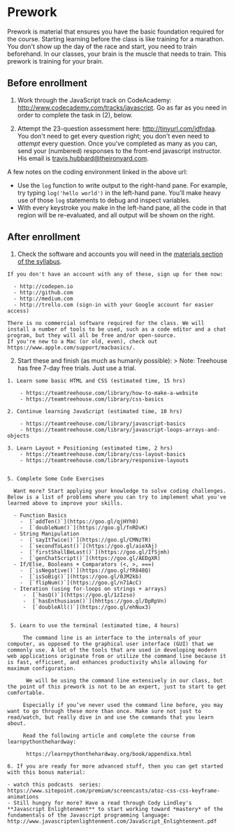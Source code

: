 # Prework

Prework is material that ensures you have the basic foundation required for the course. Starting learning before the class is like training for a marathon. You don't show up the day of the race and start, you need to train beforehand. In our classes, your brain is the muscle that needs to train. This prework is training for your brain.

## Before enrollment

  1. Work through the JavaScript track on CodeAcademy: http://www.codecademy.com/tracks/javascript. Go as far as you need in order to complete the task in (2), below.

  2. Attempt the 23-question assessment here: http://tinyurl.com/jdfrdaa. You don't need to get every question right; you don't even need to *attempt* every question. Once you've completed as many as you can, send your (numbered) responses to the front-end javascript instructor. His email is travis.hubbard@theironyard.com.

  A few notes on the coding environment linked in the above url:

  - Use the `log` function to write output to the right-hand pane. For example, try typing `log('hello world')` in the left-hand pane. You'll make heavy use of those `log` statements to debug and inspect variables.
  - With every keystroke you make in the left-hand pane, all the code in that region will be re-evaluated, and all output will be shown on the right.


## After enrollment

  1. Check the software and accounts you will need in the [materials section of the syllabus](https://github.com/TIY-Houston-Front-End-Engineering/Course-Guide/blob/master/Resources/syllabus.md).

    If you don't have an account with any of these, sign up for them now:

      - http://codepen.io
      - http://github.com
      - http://medium.com
      - http://trello.com (sign-in with your Google account for easier access)

    There is no commercial software required for the class. We will install a number of tools to be used, such as a code editor and a chat program, but they will all be free and/or open-source.
    If you're new to a Mac (or old, even), check out https://www.apple.com/support/macbasics/.

  2. Start these and finish (as much as humanly possible):
    > Note: Treehouse has free 7-day free trials. Just use a trial.

    1. Learn some basic HTML and CSS (estimated time, 15 hrs)

        - https://teamtreehouse.com/library/how-to-make-a-website
        - https://teamtreehouse.com/library/css-basics

    2. Continue learning JavaScript (estimated time, 10 hrs)

        - https://teamtreehouse.com/library/javascript-basics
        - https://teamtreehouse.com/library/javascript-loops-arrays-and-objects

    3. Learn Layout + Positioning (estimated time, 2 hrs)
        - https://teamtreehouse.com/library/css-layout-basics        
        - https://teamtreehouse.com/library/responsive-layouts


    5. Complete Some Code Exercises

      Want more? Start applying your knowledge to solve coding challenges. Below is a list of problems where you can try to implement what you've learned above to improve your skills.

      - Function Basics
        -  [`addTen()`](https://goo.gl/qjHYh0)
        -  [`doubleNum()`](https://goo.gl/fnRDvK)
      - String Manipulation
        -  [`sayItTwice()`](https://goo.gl/CMNzTR)
        -  [`secondToLast()`](https://goo.gl/aieXAj)
        -  [`firstShallBeLast()`](https://goo.gl/IfSjmh)
        -  [`genChatScript()`](https://goo.gl/AEDgXR)
      - If/Else, Booleans + Comparators (<, >, ===)
        -  [`isNegative()`](https://goo.gl/fR848Q)
        -  [`isSoBig()`](https://goo.gl/0JM2kb)
        -  [`flipNum()`](https://goo.gl/n71AcC)
      - Iteration (using for-loops on strings + arrays)
         -  [`hasQ()`](https://goo.gl/1zIzso)
         -  [`hasEnthusiasm()`](hhttps://goo.gl/DpRpVn)
         -  [`doubleAll()`](https://goo.gl/ehNux3)


     5. Learn to use the terminal (estimated time, 4 hours)

         The command line is an interface to the internals of your computer, as opposed to the graphical user interface (GUI) that we commonly use. A lot of the tools that are used in developing modern web applications originate from or utilize the command line because it is fast, efficient, and enhances productivity while allowing for maximum configuration.

          We will be using the command line extensively in our class, but the point of this prework is not to be an expert, just to start to get comfortable.

         Especially if you’ve never used the command line before, you may want to go through these more than once. Make sure not just to read/watch, but really dive in and use the commands that you learn about.

         Read the following article and complete the course from learnpythonthehardway:        

          https://learnpythonthehardway.org/book/appendixa.html

    6. If you are ready for more advanced stuff, then you can get started with this bonus material:

    - watch this podcasts  series: https://www.sitepoint.com/premium/screencasts/atoz-css-css-keyframe-animations
    - Still hungry for more? Have a read through Cody Lindley's **Javascript Enlightenment** to start working toward *mastery* of the fundamentals of the Javascript programming language: http://www.javascriptenlightenment.com/JavaScript_Enlightenment.pdf
